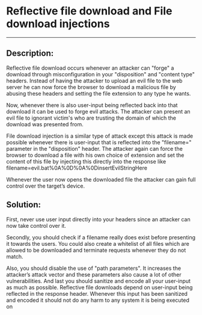 # Reflective file download and File download injections
-------

## Description:

Reflective file download occurs whenever an attacker can "forge" a download through misconfiguration in your "disposition" and "content type" headers. Instead of having the attacker to upload an evil file to the web server he can now force the browser to download a malicious file by abusing these headers and setting the file extension to any type he wants.

Now, whenever there is also user-input being reflected back into that download it can be used to forge evil attacks. The attacker can present an evil file to ignorant victim's who are trusting the domain of which the download was presented from.

File download injection is a similar type of attack except this attack is made possible whenever there is user-input that is reflected into the "filename=" parameter in the "disposition" header. The attacker again can force the browser to download a file with his own choice of extension and set the content of this file by injecting this directly into the response like filename=evil.bat%0A%0D%0A%0DinsertEvilStringHere

Whenever the user now opens the downloaded file the attacker can gain full control over the target’s device.


## Solution:

First, never use user input directly into your headers since an attacker can now take control over it.

Secondly, you should check if a filename really does exist before presenting it towards the users. You could also create a whitelist of all files which are allowed to be downloaded and terminate requests whenever they do not match.

Also, you should disable the use of "path parameters". It increases the attacker’s attack vector and these parameters also cause a lot of other vulnerabilities.
And last you should sanitize and encode all your user-input as much as possible. Reflective file downloads depend on user-input being reflected in the response header. Whenever this input has been sanitized and encoded it should not do any harm to any system it is being executed on

